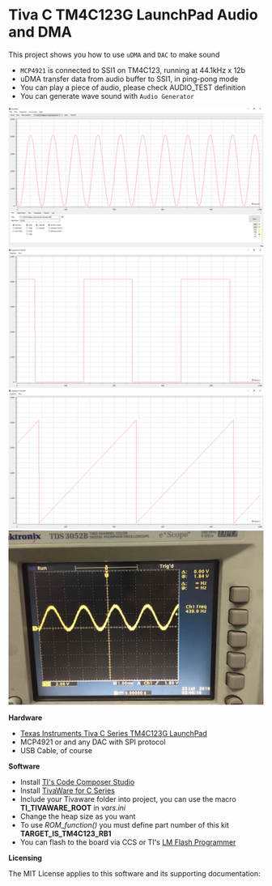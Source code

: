 Tiva C TM4C123G LaunchPad Audio and DMA
=======================================

This project shows you how to use `uDMA` and `DAC` to make sound
- `MCP4921` is connected to SSI1 on TM4C123, running at 44.1kHz x 12b
- uDMA transfer data from audio buffer to SSI1, in ping-pong mode
- You can play a piece of audio, please check AUDIO_TEST definition
- You can generate wave sound with `Audio Generator`

![sine.png](./sine.png)
![square.png](./square.png)
![sawtooth.png](./sawtooth.png)
![sine_wave.jpg](./sine_wave.jpg)

**Hardware**

- [Texas Instruments Tiva C Series TM4C123G LaunchPad](http://www.ti.com/tool/ek-tm4c123gxl)
- MCP4921 or and any DAC with SPI protocol
- USB Cable, of course


**Software**

- Install [TI's Code Composer Studio](http://www.ti.com/tool/ccstudio)
- Install [TivaWare for C Series](http://www.ti.com/tool/sw-tm4c)
- Include your Tivaware folder into project, you can use the macro **TI_TIVAWARE_ROOT** in _vars.ini_
- Change the heap size as you want
- To use _ROM_function()_ you must define part number of this kit __TARGET_IS_TM4C123_RB1__
- You can flash to the board via CCS or TI's [LM Flash Programmer](http://www.ti.com/tool/lmflashprogrammer)

**Licensing**

The MIT License applies to this software and its supporting documentation:
